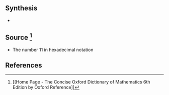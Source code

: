 ## Synthesis
- 
## Source [^1]
- The number 11 in hexadecimal notation
## References

[^1]: [[Home Page - The Concise Oxford Dictionary of Mathematics 6th Edition by Oxford Reference]]